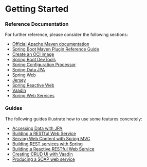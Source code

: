 # Getting Started

### Reference Documentation
For further reference, please consider the following sections:

* [Official Apache Maven documentation](https://maven.apache.org/guides/index.html)
* [Spring Boot Maven Plugin Reference Guide](https://docs.spring.io/spring-boot/docs/2.7.0/maven-plugin/reference/html/)
* [Create an OCI image](https://docs.spring.io/spring-boot/docs/2.7.0/maven-plugin/reference/html/#build-image)
* [Spring Boot DevTools](https://docs.spring.io/spring-boot/docs/2.7.0/reference/htmlsingle/#using-boot-devtools)
* [Spring Configuration Processor](https://docs.spring.io/spring-boot/docs/2.7.0/reference/htmlsingle/#configuration-metadata-annotation-processor)
* [Spring Data JPA](https://docs.spring.io/spring-boot/docs/2.7.0/reference/htmlsingle/#boot-features-jpa-and-spring-data)
* [Spring Web](https://docs.spring.io/spring-boot/docs/2.7.0/reference/htmlsingle/#boot-features-developing-web-applications)
* [Jersey](https://docs.spring.io/spring-boot/docs/2.7.0/reference/htmlsingle/#boot-features-jersey)
* [Spring Reactive Web](https://docs.spring.io/spring-boot/docs/2.7.0/reference/htmlsingle/#web.reactive)
* [Vaadin](https://vaadin.com/spring)
* [Spring Web Services](https://docs.spring.io/spring-boot/docs/2.7.0/reference/htmlsingle/#boot-features-webservices)

### Guides
The following guides illustrate how to use some features concretely:

* [Accessing Data with JPA](https://spring.io/guides/gs/accessing-data-jpa/)
* [Building a RESTful Web Service](https://spring.io/guides/gs/rest-service/)
* [Serving Web Content with Spring MVC](https://spring.io/guides/gs/serving-web-content/)
* [Building REST services with Spring](https://spring.io/guides/tutorials/bookmarks/)
* [Building a Reactive RESTful Web Service](https://spring.io/guides/gs/reactive-rest-service/)
* [Creating CRUD UI with Vaadin](https://spring.io/guides/gs/crud-with-vaadin/)
* [Producing a SOAP web service](https://spring.io/guides/gs/producing-web-service/)

